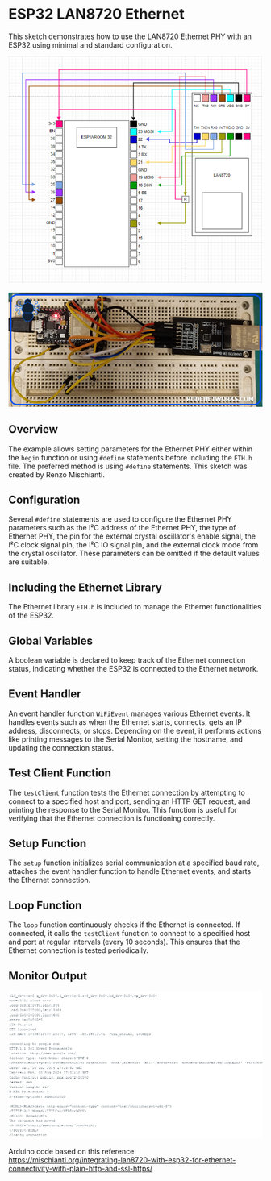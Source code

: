 # ESP32 LAN8720 Ethernet
This sketch demonstrates how to use the LAN8720 Ethernet PHY with an ESP32 using minimal and standard configuration.

![img](https://raw.githubusercontent.com/proxytype/ZeroBro/main/Experimental/lan8720/wiring.PNG)
<br />
<br />
![img](https://raw.githubusercontent.com/proxytype/ZeroBro/main/Experimental/lan8720/lan8720.jpg)

## Overview

The example allows setting parameters for the Ethernet PHY either within the `begin` function or using `#define` statements before including the `ETH.h` file. The preferred method is using `#define` statements. This sketch was created by Renzo Mischianti.

## Configuration

Several `#define` statements are used to configure the Ethernet PHY parameters such as the I²C address of the Ethernet PHY, the type of Ethernet PHY, the pin for the external crystal oscillator's enable signal, the I²C clock signal pin, the I²C IO signal pin, and the external clock mode from the crystal oscillator. These parameters can be omitted if the default values are suitable.

## Including the Ethernet Library

The Ethernet library `ETH.h` is included to manage the Ethernet functionalities of the ESP32.

## Global Variables

A boolean variable is declared to keep track of the Ethernet connection status, indicating whether the ESP32 is connected to the Ethernet network.

## Event Handler

An event handler function `WiFiEvent` manages various Ethernet events. It handles events such as when the Ethernet starts, connects, gets an IP address, disconnects, or stops. Depending on the event, it performs actions like printing messages to the Serial Monitor, setting the hostname, and updating the connection status.

## Test Client Function

The `testClient` function tests the Ethernet connection by attempting to connect to a specified host and port, sending an HTTP GET request, and printing the response to the Serial Monitor. This function is useful for verifying that the Ethernet connection is functioning correctly.

## Setup Function

The `setup` function initializes serial communication at a specified baud rate, attaches the event handler function to handle Ethernet events, and starts the Ethernet connection.

## Loop Function

The `loop` function continuously checks if the Ethernet is connected. If connected, it calls the `testClient` function to connect to a specified host and port at regular intervals (every 10 seconds). This ensures that the Ethernet connection is tested periodically.

## Monitor Output
![img](https://raw.githubusercontent.com/proxytype/ZeroBro/main/Experimental/lan8720/outout.PNG)

Arduino code based on this reference:<br />
https://mischianti.org/integrating-lan8720-with-esp32-for-ethernet-connectivity-with-plain-http-and-ssl-https/
